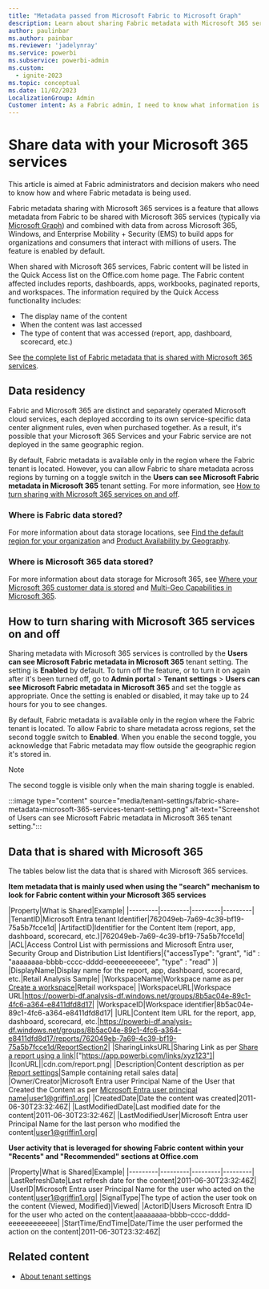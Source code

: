 ```yaml
---
title: "Metadata passed from Microsoft Fabric to Microsoft Graph"
description: Learn about sharing Fabric metadata with Microsoft 365 services.
author: paulinbar
ms.author: painbar
ms.reviewer: 'jadelynray'
ms.service: powerbi
ms.subservice: powerbi-admin
ms.custom:
  - ignite-2023
ms.topic: conceptual
ms.date: 11/02/2023
LocalizationGroup: Admin
Customer intent: As a Fabric admin, I need to know what information is passed from Fabric and Microsoft Graph to Microsoft 365.
---
```


# Share data with your Microsoft 365 services

This article is aimed at Fabric administrators and decision makers who need to know how and where Fabric metadata is being used.

Fabric metadata sharing with Microsoft 365 services is a feature that allows metadata from Fabric to be shared with Microsoft 365 services (typically via [Microsoft Graph](/graph/overview)) and combined with data from across Microsoft 365, Windows, and Enterprise Mobility + Security (EMS) to build apps for organizations and consumers that interact with millions of users. The feature is enabled by default.

When shared with Microsoft 365 services, Fabric content will be listed in the Quick Access list on the Office.com home page. The Fabric content affected includes reports, dashboards, apps, workbooks, paginated reports, and workspaces. The information required by the Quick Access functionality includes:

* The display name of the content
* When the content was last accessed
* The type of content that was accessed (report, app, dashboard, scorecard, etc.)

See [the complete list of Fabric metadata that is shared with Microsoft 365 services](#data-that-is-shared-with-microsoft-365).

## Data residency

Fabric and Microsoft 365 are distinct and separately operated Microsoft cloud services, each deployed according to its own service-specific data center alignment rules, even when purchased together. As a result, it's possible that your Microsoft 365 Services and your Fabric service are not deployed in the same geographic region.

By default, Fabric metadata is available only in the region where the Fabric tenant is located. However, you can allow Fabric to share metadata across regions by turning on a toggle switch in the **Users can see Microsoft Fabric metadata in Microsoft 365** tenant setting. For more information, see [How to turn sharing with Microsoft 365 services on and off](#how-to-turn-sharing-with-microsoft-365-services-on-and-off).

### Where is Fabric data stored?

For more information about data storage locations, see [Find the default region for your organization](/power-bi/admin/service-admin-where-is-my-tenant-located) and [Product Availability by Geography](https://powerplatform.microsoft.com/availability-reports/).

### Where is Microsoft 365 data stored?

For more information about data storage for Microsoft 365, see [Where your Microsoft 365 customer data is stored](/microsoft-365/enterprise/o365-data-locations) and [Multi-Geo Capabilities in Microsoft 365](https://www.microsoft.com/microsoft-365/business/multi-geo-capabilities).

## How to turn sharing with Microsoft 365 services on and off

Sharing metadata with Microsoft 365 services is controlled by the **Users can see Microsoft Fabric metadata in Microsoft 365** tenant setting. The setting is **Enabled** by default. To turn off the feature, or to turn it on again after it's been turned off, go to **Admin portal** > **Tenant settings** > **Users can see Microsoft Fabric metadata in Microsoft 365** and set the toggle as appropriate. Once the setting is enabled or disabled, it may take up to 24 hours for you to see changes.

By default, Fabric metadata is available only in the region where the Fabric tenant is located. To allow Fabric to share metadata across regions, set the second toggle switch to **Enabled**. When you enable the second toggle, you acknowledge that Fabric metadata may flow outside the geographic region it's stored in.

> [!NOTE]
> The second toggle is visible only when the main sharing toggle is enabled.

:::image type="content" source="media/tenant-settings/fabric-share-metadata-microsoft-365-services-tenant-setting.png" alt-text="Screenshot of Users can see Microsoft Fabric metadata in Microsoft 365 tenant setting.":::

## Data that is shared with Microsoft 365

The tables below list the data that is shared with Microsoft 365 services.

**Item metadata that is mainly used when using the "search" mechanism to look for Fabric content within your Microsoft 365 services**

|Property|What is Shared|Example|
|---------|---------|---------|---------|
|TenantID|Microsoft Entra tenant Identifier|762049eb-7a69-4c39-bf19-75a5b7fcce1d|
|ArtifactID|Identifier for the Content Item (report, app, dashboard, scorecard, etc.)|762049eb-7a69-4c39-bf19-75a5b7fcce1d|
|ACL|Access Control List with permissions and Microsoft Entra user, Security Group and Distribution List Identifiers|{"accessType": "grant", "id" : "aaaaaaaa-bbbb-cccc-dddd-eeeeeeeeeeee", "type" : "read" }|
|DisplayName|Display name for the report, app, dashboard, scorecard, etc.|Retail Analysis Sample|
|WorkspaceName|Workspace name as per [Create a workspace](/power-bi/collaborate-share/service-create-the-new-workspaces)|Retail workspace|
|WorkspaceURL|Workspace URL|https://powerbi-df.analysis-df.windows.net/groups/8b5ac04e-89c1-4fc6-a364-e8411dfd8d17|
|WorkspaceID|Workspace identifier|8b5ac04e-89c1-4fc6-a364-e8411dfd8d17|
|URL|Content Item URL for the report, app, dashboard, scorecard, etc.|https://powerbi-df.analysis-df.windows.net/groups/8b5ac04e-89c1-4fc6-a364-e8411dfd8d17/reports/762049eb-7a69-4c39-bf19-75a5b7fcce1d/ReportSection2|
|SharingLinksURL|Sharing Link as per [Share a report using a link](/power-bi/collaborate-share/service-share-dashboards#share-a-report-via-link)|["https://app.powerbi.com/links/xyz123"]|
|IconURL||cdn.com/report.png|
|Description|Content description as per [Report settings](/power-bi/create-reports/power-bi-report-settings?tabs=powerbi-desktop)|Sample containing retail sales data|
|Owner/Creator|Microsoft Entra user Principal Name of the User that Created the Content as per [Microsoft Entra user principal name](/azure/active-directory/hybrid/plan-connect-userprincipalname/)|user1@griffin1.org|
|CreatedDate|Date the content was created|2011-06-30T23:32:46Z|
|LastModifiedDate|Last modified date for the content|2011-06-30T23:32:46Z|
|LastModifiedUser|Microsoft Entra user Principal Name for the last person who modified the content|user1@griffin1.org|

**User activity that is leveraged for showing Fabric content within your "Recents" and "Recommended" sections at Office.com**

|Property|What is Shared|Example|
|---------|---------|---------|---------|
|LastRefreshDate|Last refresh date for the content|2011-06-30T23:32:46Z|
|UserID|Microsoft Entra user Principal Name for the user who acted on the content|user1@griffin1.org|
|SignalType|The type of action the user took on the content (Viewed, Modified)|Viewed|
|ActorID|Users Microsoft Entra ID for the user who acted on the content|aaaaaaaa-bbbb-cccc-dddd-eeeeeeeeeeee|
|StartTime/EndTime|Date/Time the user performed the action on the content|2011-06-30T23:32:46Z|

## Related content

- [About tenant settings](tenant-settings-index.md)
